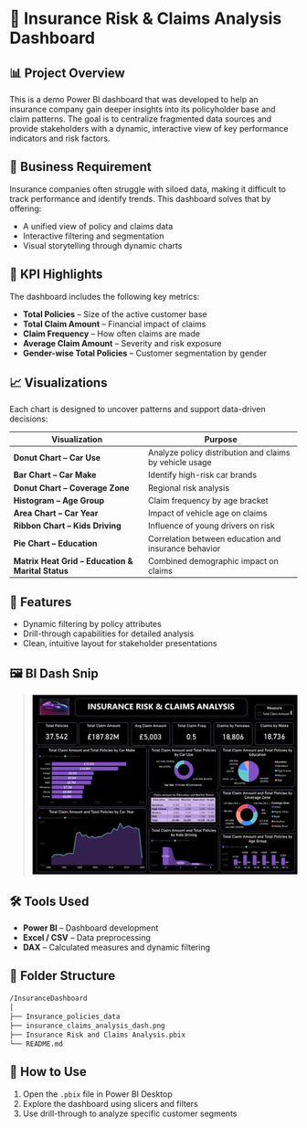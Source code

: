 # 🚗 Insurance Risk & Claims Analysis Dashboard

## 📊 Project Overview
This is a demo Power BI dashboard that was developed to help an insurance company gain deeper insights into its policyholder base and claim patterns. The goal is to centralize fragmented data sources and provide stakeholders with a dynamic, interactive view of key performance indicators and risk factors.

## 🧩 Business Requirement
Insurance companies often struggle with siloed data, making it difficult to track performance and identify trends. This dashboard solves that by offering:

- A unified view of policy and claims data
- Interactive filtering and segmentation
- Visual storytelling through dynamic charts

## 🎯 KPI Highlights
The dashboard includes the following key metrics:
- **Total Policies** – Size of the active customer base
- **Total Claim Amount** – Financial impact of claims
- **Claim Frequency** – How often claims are made
- **Average Claim Amount** – Severity and risk exposure
- **Gender-wise Total Policies** – Customer segmentation by gender

## 📈 Visualizations
Each chart is designed to uncover patterns and support data-driven decisions:

| Visualization | Purpose |
|---------------|---------|
| **Donut Chart – Car Use** | Analyze policy distribution and claims by vehicle usage |
| **Bar Chart – Car Make** | Identify high-risk car brands |
| **Donut Chart – Coverage Zone** | Regional risk analysis |
| **Histogram – Age Group** | Claim frequency by age bracket |
| **Area Chart – Car Year** | Impact of vehicle age on claims |
| **Ribbon Chart – Kids Driving** | Influence of young drivers on risk |
| **Pie Chart – Education** | Correlation between education and insurance behavior |
| **Matrix Heat Grid – Education & Marital Status** | Combined demographic impact on claims |

## 📌 Features
- Dynamic filtering by policy attributes
- Drill-through capabilities for detailed analysis
- Clean, intuitive layout for stakeholder presentations

## 🖼️ BI Dash Snip
> ![Dashboard Preview](insurance_claims_analysis_dash.png)

## 🛠️ Tools Used
- **Power BI** – Dashboard development
- **Excel / CSV** – Data preprocessing
- **DAX** – Calculated measures and dynamic filtering

## 📁 Folder Structure
```
/InsuranceDashboard
│
├── Insurance_policies_data
├── insurance_claims_analysis_dash.png
├── Insurance Risk and Claims Analysis.pbix
└── README.md
```

## 🚀 How to Use
1. Open the `.pbix` file in Power BI Desktop
2. Explore the dashboard using slicers and filters
3. Use drill-through to analyze specific customer segments
